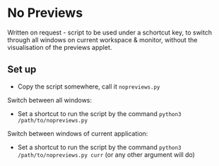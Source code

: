 # No Previews
Written on request - script to be used under a schortcut key, to switch through all windows on current workspace & monitor, without the visualisation of the previews applet.

## Set up
- Copy the script somewhere, call it `nopreviews.py`

Switch between all windows:

- Set a shortcut to run the script by the command `python3 /path/to/nopreviews.py`

Switch between windows of current application:

- Set a shortcut to run the script by the command `python3 /path/to/nopreviews.py curr` (or any other argument will do)

